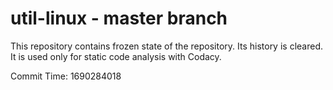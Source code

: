 # util-linux - master branch

This repository contains frozen state of the repository.
Its history is cleared. It is used only for static code
analysis with Codacy.

Commit Time: 1690284018